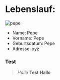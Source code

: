 # Lebenslauf:

![pepe](https://www.br.de/puls/themen/netz/pepe-der-frosch-mem-100~_v-img__16__9__l_-1dc0e8f74459dd04c91a0d45af4972b9069f1135.jpg?version=4ca31"pepe")


* Name: 		Pepe
* Vorname:		Pepe
* Geburtsdatum:	Pepe
* Adresse:		xyz

### Test

> *Hallo*
> **Test**
> __Hallo__


